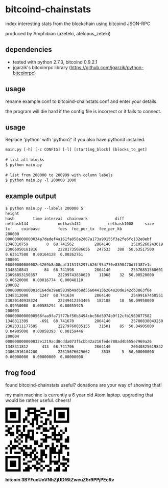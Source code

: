 # bitcoind-chainstats
index interesting stats from the blockchain using bitcoind JSON-RPC

produced by Amphibian (azeteki, atelopus_zeteki)

## dependencies
* tested with python 2.7.3, bitcoind 0.9.2.1
* jgarzik's bitcoinrpc library (https://github.com/jgarzik/python-bitcoinrpc)

## usage
rename example.conf to bitcoind-chainstats.conf and enter your details.

the program will die hard if the config file is incorrect or it fails to connect.
 
## usage
Replace 'python' with 'python2' if you also have python3 installed.
```
main.py [-h] [-c CONFIG] [-l] [starting_block] [blocks_to_get]

# list all blocks
$ python main.py

# list from 200000 to 200999 with column labels
$ python main.py -l 200000 1000
```

## example output
```
$ python main.py --labels 200000 5
height                                                             hash        time interval  chainwork            diff             nethash144             nethash432            nethash1008     size    tx     coinbase        fees  fee_per_tx  fee_per_kb
200000 000000000000034a7dedef4a161fa058a2d67a173a90155f3a2fe6fc132e0ebf  1348310759        0  68.741562         2864140         25105260243619         23066050181816         22281735686656   247533   388  50.63517500  0.63517500  0.00164128  0.00262761
200001 00000000000002e3269b8a00caf315115297c626f954770e8398470d7f387e1c  1348310843       84  68.741598         2864140         25576851568601         23096853150357         22299743830620    11068    32  50.00520000  0.00520000  0.00016774  0.00048110
200002 00000000000001d164de39e85839b49d68d55604415b264820de242cb3863f0e  1348312090     1247  68.741634         2864140         25499167450551         23020140938324         22249412353405   182188    18  50.09950000  0.09950000  0.00585294  0.00055925
200003 0000000000000566faa9fa71f77bf56b3494cbc56d5974b9f12cfb1969077582  1348311399     -691  68.741670         2864140         25780838043250         23023311177595         22279760035155    31501    85  50.04905000  0.04905000  0.00058393  0.00159446
200004 000000000000032e1219acd8cdda073f5cbb42a216fede788ad4b555e7969a26  1348311812      413  68.741706         2864140         26040825619842         23064916104200         22315676629662     3535     5  50.00000000  0.00000000  0.00000000  0.00000000
```

## frog food
found bitcoind-chainstats useful? donations are your way of showing that!

my main machine is currently a 6 year old Atom laptop. upgrading that would be rather useful. cheers!

![ScreenShot](/img/donation-qr.png)

**bitcoin 3BYFucUnVNhZjUDf6tZweuZ5r9PPjPEcRv**
